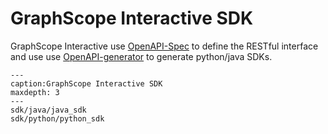 # GraphScope Interactive SDK

GraphScope Interactive use [OpenAPI-Spec](https://openapis.org) to define the RESTful interface and use use [OpenAPI-generator](https://openapi-generator.tech) to generate python/java SDKs.

```{toctree} arguments
---
caption:GraphScope Interactive SDK
maxdepth: 3
---
sdk/java/java_sdk
sdk/python/python_sdk
```